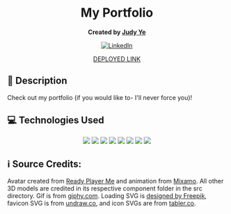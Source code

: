 <div align="center">

# My Portfolio
**Created by [Judy Ye](https://github.com/judy0ye)**

[![LinkedIn](https://img.shields.io/badge/Judy-blue?style=for-the-badge&logo=LinkedIn&logoColor=black)](https://www.linkedin.com/in/judy0ye)

[DEPLOYED LINK](https://judyye.vercel.app/)
</div>

## 📝 Description
Check out my portfolio (if you would like to- I'll never force you)!
  
</details>

## 💻 Technologies Used
<div align='center'>
  <img src="https://img.shields.io/badge/React-20232A?style=for-the-badge&logo=react&logoColor=61DAFB" />
  <img src="https://img.shields.io/badge/typescript-%23007ACC.svg?style=for-the-badge&logo=typescript&logoColor=white" />
  <img src="https://img.shields.io/badge/JavaScript-323330?style=for-the-badge&logo=javascript&logoColor=F7DF1E" /> 
  <img src="https://img.shields.io/badge/CSS3-1572B6?style=for-the-badge&logo=css3&logoColor=white" /> 
  <img src="https://img.shields.io/badge/HTML5-E34F26?style=for-the-badge&logo=html5&logoColor=white" />
  <img src="https://img.shields.io/badge/next.js-000000?style=for-the-badge&logo=nextdotjs&logoColor=white" />
  <img src="https://img.shields.io/badge/Three.js-000000?style=for-the-badge&logo=three.js&logoColor=white" />
  <img src="https://img.shields.io/badge/Vercel-000?logo=vercel&logoColor=fff&style=for-the-badge" /> 
</div>

## ℹ️ Source Credits:

Avatar created from <a href="https://readyplayer.me/">Ready Player Me</a> and animation from <a href="https://www.mixamo.com/">Mixamo</a>. All other 3D models are credited in its respective component folder in the src directory. Gif is from <a href="https://giphy.com/">giphy.com</a>. Loading SVG is <a href="http://www.freepik.com">designed by Freepik</a>, favicon SVG is from <a href="https://undraw.co/">undraw.co</a>, and icon SVGs are from <a href="https://tabler.io/icons">tabler.co</a>. 


